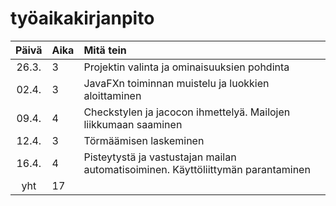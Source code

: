 # työaikakirjanpito

| Päivä | Aika | Mitä tein  |
| :----:|:-----| :-----|
| 26.3. | 3    | Projektin valinta ja ominaisuuksien pohdinta |
| 02.4. | 3    | JavaFXn toiminnan muistelu ja luokkien aloittaminen |
| 09.4. | 4    | Checkstylen ja jacocon ihmettelyä. Mailojen liikkumaan saaminen |
| 12.4. | 3    | Törmäämisen laskeminen |
| 16.4. | 4    | Pisteytystä ja vastustajan mailan automatisoiminen. Käyttöliittymän parantaminen |
| yht | 17 | | 
